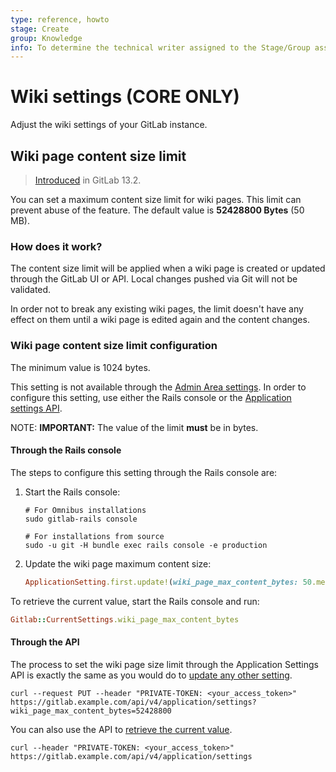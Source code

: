 ```yaml
---
type: reference, howto
stage: Create
group: Knowledge
info: To determine the technical writer assigned to the Stage/Group associated with this page, see https://about.gitlab.com/handbook/engineering/ux/technical-writing/#designated-technical-writers
---
```


# Wiki settings **(CORE ONLY)**

Adjust the wiki settings of your GitLab instance.

## Wiki page content size limit

> [Introduced](https://gitlab.com/gitlab-org/gitlab/-/issues/31176) in GitLab 13.2.

You can set a maximum content size limit for wiki pages. This limit can prevent
abuse of the feature. The default value is **52428800 Bytes** (50 MB).

### How does it work?

The content size limit will be applied when a wiki page is created or updated
through the GitLab UI or API. Local changes pushed via Git will not be validated.

In order not to break any existing wiki pages, the limit doesn't have any
effect on them until a wiki page is edited again and the content changes.

### Wiki page content size limit configuration

The minimum value is 1024 bytes.

This setting is not available through the [Admin Area settings](../../user/admin_area/settings/index.md).
In order to configure this setting, use either the Rails console
or the [Application settings API](../../api/settings.md).

NOTE: **IMPORTANT:**
The value of the limit **must** be in bytes.

#### Through the Rails console

The steps to configure this setting through the Rails console are:

1. Start the Rails console:

   ```shell
   # For Omnibus installations
   sudo gitlab-rails console

   # For installations from source
   sudo -u git -H bundle exec rails console -e production
   ```

1. Update the wiki page maximum content size:

   ```ruby
   ApplicationSetting.first.update!(wiki_page_max_content_bytes: 50.megabytes)
   ```

To retrieve the current value, start the Rails console and run:

  ```ruby
  Gitlab::CurrentSettings.wiki_page_max_content_bytes
  ```

#### Through the API

The process to set the wiki page size limit through the Application Settings API is
exactly the same as you would do to [update any other setting](../../api/settings.md#change-application-settings).

```shell
curl --request PUT --header "PRIVATE-TOKEN: <your_access_token>" https://gitlab.example.com/api/v4/application/settings?wiki_page_max_content_bytes=52428800
```

You can also use the API to [retrieve the current value](../../api/settings.md#get-current-application-settings).

```shell
curl --header "PRIVATE-TOKEN: <your_access_token>" https://gitlab.example.com/api/v4/application/settings
```
